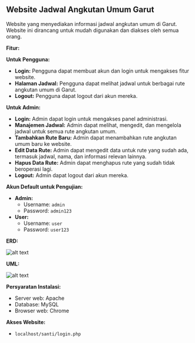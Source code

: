 ## Website Jadwal Angkutan Umum Garut

Website yang menyediakan informasi jadwal angkutan umum di Garut. Website ini dirancang untuk mudah digunakan dan diakses oleh semua orang.

**Fitur:**

**Untuk Pengguna:**

* **Login:** Pengguna dapat membuat akun dan login untuk mengakses fitur website.
* **Halaman Jadwal:** Pengguna dapat melihat jadwal untuk berbagai rute angkutan umum di Garut.
* **Logout:** Pengguna dapat logout dari akun mereka.

**Untuk Admin:**

* **Login:** Admin dapat login untuk mengakses panel administrasi.
* **Manajemen Jadwal:** Admin dapat melihat, mengedit, dan mengelola jadwal untuk semua rute angkutan umum.
* **Tambahkan Rute Baru:** Admin dapat menambahkan rute angkutan umum baru ke website.
* **Edit Data Rute:** Admin dapat mengedit data untuk rute yang sudah ada, termasuk jadwal, nama, dan informasi relevan lainnya.
* **Hapus Data Rute:** Admin dapat menghapus rute yang sudah tidak beroperasi lagi.
* **Logout:** Admin dapat logout dari akun mereka.

**Akun Default untuk Pengujian:**

* **Admin:**
    * Username: `admin`
    * Password: `admin123`
* **User:**
    * Username: `user`
    * Password: `user123`

**ERD:**

![alt text](github.com/santirsmwti/ujikom2/blob/main/image/erdsanti.jpg?raw=true)

**UML:**

![alt text](github.com/santirsmwti/ujikom2/blob/main/image/uml.jpg?raw=true)

**Persyaratan Instalasi:**

* Server web: Apache
* Database: MySQL
* Browser web: Chrome

**Akses Website:**

* `localhost/santi/login.php`
